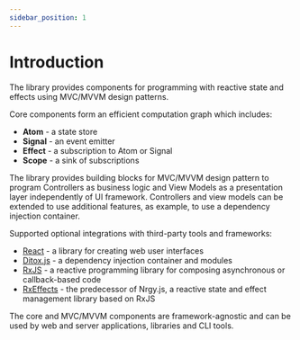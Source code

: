 ```yaml
---
sidebar_position: 1
---
```


# Introduction

The library provides components for programming with reactive state and effects
using MVC/MVVM design patterns.

Core components form an efficient computation graph which includes:

- **Atom** - a state store
- **Signal** - an event emitter
- **Effect** - a subscription to Atom or Signal
- **Scope** - a sink of subscriptions

The library provides building blocks for MVC/MVVM design pattern to program
Controllers as business logic and View Models as a presentation layer
independently of UI framework. Controllers and view models can be extended to
use additional features, as example, to use a dependency injection container.

Supported optional integrations with third-party tools and frameworks:

- [React](https://react.dev) - a library for creating web user interfaces
- [Ditox.js](https://github.com/mnasyrov/ditox) - a dependency injection
  container and modules
- [RxJS](https://github.com/ReactiveX/rxjs) - a reactive programming library for
  composing asynchronous or callback-based code
- [RxEffects](https://github.com/mnasyrov/rx-effects) - the predecessor of
  Nrgy.js, a reactive state and effect management library based on RxJS

The core and MVC/MVVM components are framework-agnostic and can be used by web
and server applications, libraries and CLI tools.
